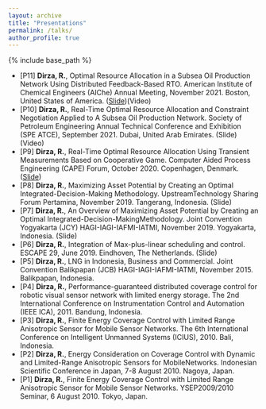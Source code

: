 ```yaml
---
layout: archive
title: "Presentations"
permalink: /talks/
author_profile: true
---
```


{% include base_path %}


* [P11] **Dirza, R.**, Optimal Resource Allocation in a Subsea Oil Production Network Using Distributed Feedback-Based RTO. American Institute of Chemical Engineers (AIChe) Annual Meeting, November 2021. Boston, United States of America. ([Slide](https://www.dropbox.com/s/nyo89d07pvpp20k/RRSSDK_2021AIChE_Slides.pdf?dl=0))(Video)
* [P10] **Dirza, R.**, Real-Time Optimal Resource Allocation and Constraint Negotiation Applied to A Subsea Oil Production Network. Society of Petroleum Engineering Annual Technical Conference and Exhibition (SPE ATCE), September 2021. Dubai, United Arab Emirates. (Slide)(Video)
* [P9] **Dirza, R.**, Real-Time Optimal Resource Allocation Using Transient Measurements Based on Cooperative Game. Computer Aided Process Engineering (CAPE) Forum, October 2020. Copenhagen, Denmark. ([Slide](https://www.dropbox.com/s/3qjyve06x8xl1nd/2020_Dirza_Cooperative%20Distributed%20RTO_Presentation_CAPE%20Forum%202020.pdf?dl=0))
* [P8] **Dirza, R.**, Maximizing Asset Potential by Creating an Optimal Integrated-Decision-Making Methodology.  UpstreamTechnology Sharing Forum Pertamina, November 2019.  Tangerang, Indonesia. (Slide)
* [P7] **Dirza, R.**, An Overview of Maximizing Asset Potential by Creating an Optimal Integrated-Decision-MakingMethodology.  Joint Convention Yogyakarta (JCY) HAGI-IAGI-IAFMI-IATMI, November 2019.  Yogyakarta, Indonesia. (Slide)
* [P6] **Dirza, R.**, Integration of Max-plus-linear scheduling and control. ESCAPE 29, June 2019. Eindhoven, The Netherlands. (Slide)
* [P5] **Dirza, R.**, LNG in Indonesia, Business and Commercial. Joint Convention Balikpapan (JCB) HAGI-IAGI-IAFMI-IATMI, November 2015. Balikpapan, Indonesia.
* [P4] **Dirza, R.**, Performance-guaranteed distributed coverage control for robotic visual sensor network with limited energy storage. The 2nd International Conference on Instrumentation Control and Automation (IEEE ICA), 2011. Bandung, Indonesia.
* [P3] **Dirza, R.**, Finite Energy Coverage Control with Limited Range Anisotropic Sensor for Mobile Sensor Networks. The 6th International Conference on Intelligent Unmanned Systems (ICIUS), 2010. Bali, Indonesia.
* [P2] **Dirza, R.**, Energy Consideration on Coverage Control with Dynamic and Limited-Range Anisotropic Sensors for MobileNetworks.  Indonesian Scientific Conference in Japan, 7-8 August 2010.  Nagoya, Japan.
* [P1] **Dirza, R.**, Finite Energy Coverage Control with Limited Range Anisotropic Sensor for Mobile Sensor Networks.  YSEP2009/2010 Seminar, 6 August 2010.  Tokyo, Japan.

<!--{% if site.talkmap_link == true %}

<p style="text-decoration:underline;"><a href="/talkmap.html">See a map of all the places I've given a talk!</a></p>

{% endif %}

{% for post in site.talks reversed %}
  {% include archive-single-talk.html %}
{% endfor %}-->
